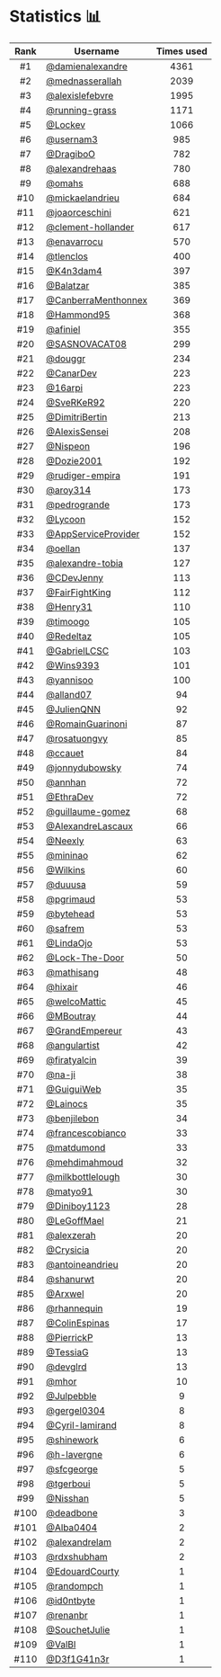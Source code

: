 # Statistics 📊

|Rank|Username|Times used|
:--------:|--------|:--------:|
|#1|[@damienalexandre](https://github.com/damienalexandre)|4361|
|#2|[@mednasserallah](https://github.com/mednasserallah)|2039|
|#3|[@alexislefebvre](https://github.com/alexislefebvre)|1995|
|#4|[@running-grass](https://github.com/running-grass)|1171|
|#5|[@Lockev](https://github.com/Lockev)|1066|
|#6|[@usernam3](https://github.com/usernam3)|985|
|#7|[@DragiboO](https://github.com/DragiboO)|782|
|#8|[@alexandrehaas](https://github.com/alexandrehaas)|780|
|#9|[@omahs](https://github.com/omahs)|688|
|#10|[@mickaelandrieu](https://github.com/mickaelandrieu)|684|
|#11|[@joaorceschini](https://github.com/joaorceschini)|621|
|#12|[@clement-hollander](https://github.com/clement-hollander)|617|
|#13|[@enavarrocu](https://github.com/enavarrocu)|570|
|#14|[@tlenclos](https://github.com/tlenclos)|400|
|#15|[@K4n3dam4](https://github.com/K4n3dam4)|397|
|#16|[@Balatzar](https://github.com/Balatzar)|385|
|#17|[@CanberraMenthonnex](https://github.com/CanberraMenthonnex)|369|
|#18|[@Hammond95](https://github.com/Hammond95)|368|
|#19|[@afiniel](https://github.com/afiniel)|355|
|#20|[@SASNOVACAT08](https://github.com/SASNOVACAT08)|299|
|#21|[@douggr](https://github.com/douggr)|234|
|#22|[@CanarDev](https://github.com/CanarDev)|223|
|#23|[@16arpi](https://github.com/16arpi)|223|
|#24|[@SveRKeR92](https://github.com/SveRKeR92)|220|
|#25|[@DimitriBertin](https://github.com/DimitriBertin)|213|
|#26|[@AlexisSensei](https://github.com/AlexisSensei)|208|
|#27|[@Nispeon](https://github.com/Nispeon)|196|
|#28|[@Dozie2001](https://github.com/Dozie2001)|192|
|#29|[@rudiger-empira](https://github.com/rudiger-empira)|191|
|#30|[@aroy314](https://github.com/aroy314)|173|
|#31|[@pedrogrande](https://github.com/pedrogrande)|173|
|#32|[@Lycoon](https://github.com/Lycoon)|152|
|#33|[@AppServiceProvider](https://github.com/AppServiceProvider)|152|
|#34|[@oellan](https://github.com/oellan)|137|
|#35|[@alexandre-tobia](https://github.com/alexandre-tobia)|127|
|#36|[@CDevJenny](https://github.com/CDevJenny)|113|
|#37|[@FairFightKing](https://github.com/FairFightKing)|112|
|#38|[@Henry31](https://github.com/Henry31)|110|
|#39|[@timoogo](https://github.com/timoogo)|105|
|#40|[@Redeltaz](https://github.com/Redeltaz)|105|
|#41|[@GabrielLCSC](https://github.com/GabrielLCSC)|103|
|#42|[@Wins9393](https://github.com/Wins9393)|101|
|#43|[@yannisoo](https://github.com/yannisoo)|100|
|#44|[@alland07](https://github.com/alland07)|94|
|#45|[@JulienQNN](https://github.com/JulienQNN)|92|
|#46|[@RomainGuarinoni](https://github.com/RomainGuarinoni)|87|
|#47|[@rosatuongvy](https://github.com/rosatuongvy)|85|
|#48|[@ccauet](https://github.com/ccauet)|84|
|#49|[@jonnydubowsky](https://github.com/jonnydubowsky)|74|
|#50|[@annhan](https://github.com/annhan)|72|
|#51|[@EthraDev](https://github.com/EthraDev)|72|
|#52|[@guillaume-gomez](https://github.com/guillaume-gomez)|68|
|#53|[@AlexandreLascaux](https://github.com/AlexandreLascaux)|66|
|#54|[@Neexly](https://github.com/Neexly)|63|
|#55|[@mininao](https://github.com/mininao)|62|
|#56|[@Wilkins](https://github.com/Wilkins)|60|
|#57|[@duuusa](https://github.com/duuusa)|59|
|#58|[@pgrimaud](https://github.com/pgrimaud)|53|
|#59|[@bytehead](https://github.com/bytehead)|53|
|#60|[@safrem](https://github.com/safrem)|53|
|#61|[@LindaOjo](https://github.com/LindaOjo)|53|
|#62|[@Lock-The-Door](https://github.com/Lock-The-Door)|50|
|#63|[@mathisang](https://github.com/mathisang)|48|
|#64|[@hixair](https://github.com/hixair)|46|
|#65|[@welcoMattic](https://github.com/welcoMattic)|45|
|#66|[@MBoutray](https://github.com/MBoutray)|44|
|#67|[@GrandEmpereur](https://github.com/GrandEmpereur)|43|
|#68|[@angulartist](https://github.com/angulartist)|42|
|#69|[@firatyalcin](https://github.com/firatyalcin)|39|
|#70|[@na-ji](https://github.com/na-ji)|38|
|#71|[@GuiguiWeb](https://github.com/GuiguiWeb)|35|
|#72|[@Lainocs](https://github.com/Lainocs)|35|
|#73|[@benjilebon](https://github.com/benjilebon)|34|
|#74|[@francescobianco](https://github.com/francescobianco)|33|
|#75|[@matdumond](https://github.com/matdumond)|33|
|#76|[@mehdimahmoud](https://github.com/mehdimahmoud)|32|
|#77|[@milkbottlelough](https://github.com/milkbottlelough)|30|
|#78|[@matyo91](https://github.com/matyo91)|30|
|#79|[@Diniboy1123](https://github.com/Diniboy1123)|28|
|#80|[@LeGoffMael](https://github.com/LeGoffMael)|21|
|#81|[@alexzerah](https://github.com/alexzerah)|20|
|#82|[@Crysicia](https://github.com/Crysicia)|20|
|#83|[@antoineandrieu](https://github.com/antoineandrieu)|20|
|#84|[@shanurwt](https://github.com/shanurwt)|20|
|#85|[@Arxwel](https://github.com/Arxwel)|20|
|#86|[@rhannequin](https://github.com/rhannequin)|19|
|#87|[@ColinEspinas](https://github.com/ColinEspinas)|17|
|#88|[@PierrickP](https://github.com/PierrickP)|13|
|#89|[@TessiaG](https://github.com/TessiaG)|13|
|#90|[@devglrd](https://github.com/devglrd)|13|
|#91|[@mhor](https://github.com/mhor)|10|
|#92|[@Julpebble](https://github.com/Julpebble)|9|
|#93|[@gergel0304](https://github.com/gergel0304)|8|
|#94|[@Cyril-lamirand](https://github.com/Cyril-lamirand)|8|
|#95|[@shinework](https://github.com/shinework)|6|
|#96|[@h-lavergne](https://github.com/h-lavergne)|6|
|#97|[@sfcgeorge](https://github.com/sfcgeorge)|5|
|#98|[@tgerboui](https://github.com/tgerboui)|5|
|#99|[@Nisshan](https://github.com/Nisshan)|5|
|#100|[@deadbone](https://github.com/deadbone)|3|
|#101|[@Alba0404](https://github.com/Alba0404)|2|
|#102|[@alexandrelam](https://github.com/alexandrelam)|2|
|#103|[@rdxshubham](https://github.com/rdxshubham)|2|
|#104|[@EdouardCourty](https://github.com/EdouardCourty)|1|
|#105|[@randompch](https://github.com/randompch)|1|
|#106|[@id0ntbyte](https://github.com/id0ntbyte)|1|
|#107|[@renanbr](https://github.com/renanbr)|1|
|#108|[@SouchetJulie](https://github.com/SouchetJulie)|1|
|#109|[@ValBl](https://github.com/ValBl)|1|
|#110|[@D3f1G41n3r](https://github.com/D3f1G41n3r)|1|
